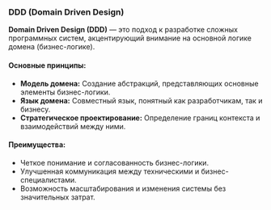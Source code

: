 ### DDD (Domain Driven Design)

**Domain Driven Design (DDD)** — это подход к разработке сложных программных систем, акцентирующий внимание на основной логике домена (бизнес-логике).

#### Основные принципы:

- **Модель домена:** Создание абстракций, представляющих основные элементы бизнес-логики.
- **Язык домена:** Совместный язык, понятный как разработчикам, так и бизнесу.
- **Стратегическое проектирование:** Определение границ контекста и взаимодействий между ними.

#### Преимущества:

- Четкое понимание и согласованность бизнес-логики.
- Улучшенная коммуникация между техническими и бизнес-специалистами.
- Возможность масштабирования и изменения системы без значительных затрат.